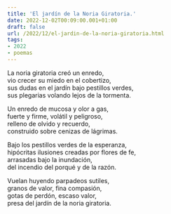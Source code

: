 ```yaml
---
title: 'El jardín de la Noria Giratoria.'
date: 2022-12-02T00:09:00.001+01:00
draft: false
url: /2022/12/el-jardin-de-la-noria-giratoria.html
tags: 
- 2022
- poemas
---
```


La noria giratoria creó un enredo,  
vio crecer su miedo en el cobertizo,  
sus dudas en el jardín bajo pestillos verdes,  
sus plegarias volando lejos de la tormenta.   

Un enredo de mucosa y olor a gas,  
fuerte y firme, volátil y peligroso,  
relleno de olvido y recuerdo,  
construido sobre cenizas de lágrimas.  

Bajo los pestillos verdes de la esperanza,  
hipócritas ilusiones creadas por flores de fe,  
arrasadas bajo la inundación,  
del incendio del porqué y de la razón.  

Vuelan huyendo parpadeos sutiles,  
granos de valor, fina compasión,  
gotas de perdón, escaso valor,  
presa del jardín de la noria giratoria.  